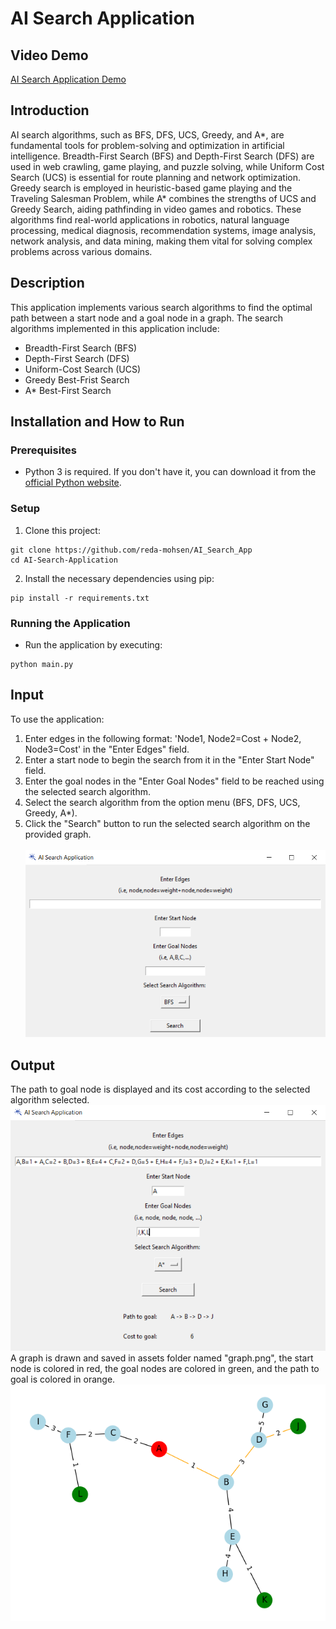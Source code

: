 # AI Search Application

## Video Demo
[AI Search Application Demo](URL_HERE)

## Introduction

AI search algorithms, such as BFS, DFS, UCS, Greedy, and A*, are fundamental tools for problem-solving and optimization in artificial intelligence. Breadth-First Search (BFS) and Depth-First Search (DFS) are used in web crawling, game playing, and puzzle solving, while Uniform Cost Search (UCS) is essential for route planning and network optimization. Greedy search is employed in heuristic-based game playing and the Traveling Salesman Problem, while A* combines the strengths of UCS and Greedy Search, aiding pathfinding in video games and robotics. These algorithms find real-world applications in robotics, natural language processing, medical diagnosis, recommendation systems, image analysis, network analysis, and data mining, making them vital for solving complex problems across various domains.

## Description
This application implements various search algorithms to find the optimal path between a start node and a goal node in a graph. The search algorithms implemented in this application include:
* Breadth-First Search (BFS)
* Depth-First Search (DFS)
* Uniform-Cost Search (UCS)
* Greedy Best-Frist Search
* A* Best-First Search

## Installation and How to Run
### Prerequisites
- Python 3 is required. If you don't have it, you can download it from the [official Python website](https://www.python.org/downloads/).
### Setup
1. Clone this project:
```
git clone https://github.com/reda-mohsen/AI_Search_App
cd AI-Search-Application
```
2. Install the necessary dependencies using pip:
```
pip install -r requirements.txt
```
### Running the Application
- Run the application by executing:
```
python main.py
```

## Input
To use the application: <br>
1. Enter edges in the following format: 'Node1, Node2=Cost + Node2, Node3=Cost' in the "Enter Edges" field. <br>
2. Enter a start node to begin the search from it in the "Enter Start Node" field. <br>
3. Enter the goal nodes in the "Enter Goal Nodes" field to be reached using the selected search algorithm. <br>
4. Select the search algorithm from the option menu (BFS, DFS, UCS, Greedy, A*). <br>
5. Click the "Search" button to run the selected search algorithm on the provided graph. <br>
<br> ![Input Screenshot](assets/gui_before.png) <br>

## Output
The path to goal node is displayed and its cost according to the selected algorithm selected.
<br> ![Output Screenshot](assets/gui_after.png) <br>
A graph is drawn and saved in assets folder named "graph.png", the start node is colored in red, the goal nodes are colored in green, and the path to goal is colored in orange.
<br> ![Output Graph](assets/graph.png) <br>
